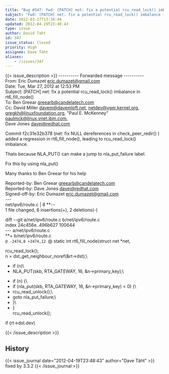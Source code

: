 ```yaml
---
title: "Bug #347: Fwd: [PATCH] net: fix a potential rcu_read_lock() imbalance in rt6_fill_node()"
subject: "Fwd: [PATCH] net: fix a potential rcu_read_lock() imbalance in rt6_fill_node()"
date: 2012-03-27T13:38:44
updated: 2012-04-19T23:48:43
type: issue
author: David Taht
id: 347
issue_status: Closed
priority: High
assignee: Dave Täht
aliases:
    - /issues/347
---
```


{{< issue_description >}}
---------- Forwarded message ----------\
From: Eric Dumazet <eric.dumazet@gmail.com>\
Date: Tue, Mar 27, 2012 at 12:53 PM\
Subject: \[PATCH\] net: fix a potential rcu\_read\_lock() imbalance in\
rt6\_fill\_node()\
To: Ben Greear <greearb@candelatech.com>\
Cc: David Miller <davem@davemloft.net>, netdev@vger.kernel.org,\
gregkh@linuxfoundation.org, "Paul E. McKenney"
<paulmck@linux.vnet.ibm.com>,\
Dave Jones <davej@redhat.com>

Commit f2c31e32b378 (net: fix NULL dereferences in check\_peer\_redir()
)\
added a regression in rt6\_fill\_node(), leading to rcu\_read\_lock()\
imbalance.

Thats because NLA\_PUT() can make a jump to nla\_put\_failure label.

Fix this by using nla\_put()

Many thanks to Ben Greear for his help

Reported-by: Ben Greear <greearb@candelatech.com>\
Reported-by: Dave Jones <davej@redhat.com>\
Signed-off-by: Eric Dumazet <eric.dumazet@gmail.com>\
---\
net/ipv6/route.c | 8 **--\
1 file changed, 6 insertions(+), 2 deletions(-)

diff --git a/net/ipv6/route.c b/net/ipv6/route.c\
index 24c456e..496b627 100644\
--- a/net/ipv6/route.c\
**+ b/net/ipv6/route.c\
`@ -2474,8 +2474,12 `@ static int rt6\_fill\_node(struct net \*net,

rcu\_read\_lock();\
n = dst\_get\_neighbour\_noref(&rt-&gt;dst);\
- if (n)\
- NLA\_PUT(skb, RTA\_GATEWAY, 16, &n-&gt;primary\_key);\
+ if (n) {\
+ if (nla\_put(skb, RTA\_GATEWAY, 16, &n-&gt;primary\_key) &lt; 0) {\
+ rcu\_read\_unlock();\
+ goto nla\_put\_failure;\
+ }\
+ }\
rcu\_read\_unlock();

if (rt-&gt;dst.dev)


{{< /issue_description >}}

## History
{{< issue_journal date="2012-04-19T23:48:43" author="Dave Täht" >}}
fixed by 3.3.2
{{< /issue_journal >}}

